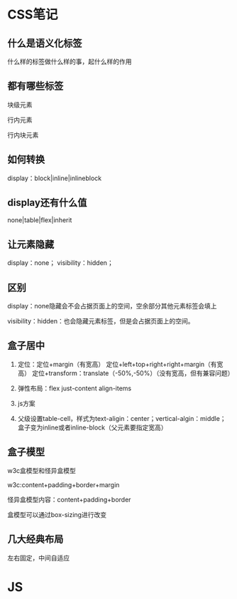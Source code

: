 # CSS笔记

## 什么是语义化标签

什么样的标签做什么样的事，起什么样的作用

## 都有哪些标签
块级元素

行内元素

行内块元素

## 如何转换

display：block|inline|inlineblock

## display还有什么值

none|table|flex|inherit

## 让元素隐藏

display：none；
visibility：hidden；

## 区别
display：none隐藏会不会占据页面上的空间，空余部分其他元素标签会填上

visibility：hidden：也会隐藏元素标签，但是会占据页面上的空间。

## 盒子居中

1. 定位：定位+margin（有宽高）   定位+left+top+right+right+margin（有宽高） 定位+transform：translate（-50%,-50%）（没有宽高，但有兼容问题）


2. 弹性布局：flex  just-content  align-items

3. js方案 

4. 父级设置table-cell，样式为text-aligin：center；vertical-algin：middle；盒子变为inline或者inline-block（父元素要指定宽高）


## 盒子模型

w3c盒模型和怪异盒模型

w3c:content+padding+border+margin

怪异盒模型内容：content+padding+border

盒模型可以通过box-sizing进行改变


## 几大经典布局

左右固定，中间自适应


# JS


